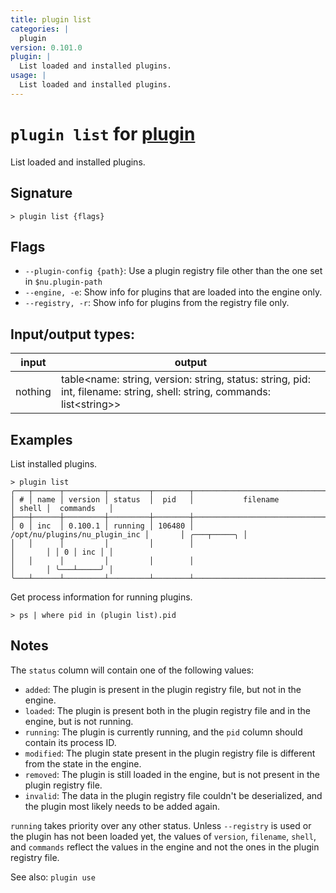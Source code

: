 ```yaml
---
title: plugin list
categories: |
  plugin
version: 0.101.0
plugin: |
  List loaded and installed plugins.
usage: |
  List loaded and installed plugins.
---
```

<!-- This file is automatically generated. Please edit the command in https://github.com/nushell/nushell instead. -->

# `plugin list` for [plugin](/commands/categories/plugin.md)

<div class='command-title'>List loaded and installed plugins.</div>

## Signature

```> plugin list {flags} ```

## Flags

 -  `--plugin-config {path}`: Use a plugin registry file other than the one set in `$nu.plugin-path`
 -  `--engine, -e`: Show info for plugins that are loaded into the engine only.
 -  `--registry, -r`: Show info for plugins from the registry file only.


## Input/output types:

| input   | output                                                                                                                  |
| ------- | ----------------------------------------------------------------------------------------------------------------------- |
| nothing | table\<name: string, version: string, status: string, pid: int, filename: string, shell: string, commands: list\<string\>\> |

## Examples

List installed plugins.
```nu
> plugin list
╭───┬──────┬─────────┬─────────┬────────┬───────────────────────────────┬───────┬─────────────╮
│ # │ name │ version │ status  │  pid   │           filename            │ shell │  commands   │
├───┼──────┼─────────┼─────────┼────────┼───────────────────────────────┼───────┼─────────────┤
│ 0 │ inc  │ 0.100.1 │ running │ 106480 │ /opt/nu/plugins/nu_plugin_inc │       │ ╭───┬─────╮ │
│   │      │         │         │        │                               │       │ │ 0 │ inc │ │
│   │      │         │         │        │                               │       │ ╰───┴─────╯ │
╰───┴──────┴─────────┴─────────┴────────┴───────────────────────────────┴───────┴─────────────╯

```

Get process information for running plugins.
```nu
> ps | where pid in (plugin list).pid

```

## Notes
The `status` column will contain one of the following values:

- `added`:    The plugin is present in the plugin registry file, but not in
              the engine.
- `loaded`:   The plugin is present both in the plugin registry file and in
              the engine, but is not running.
- `running`:  The plugin is currently running, and the `pid` column should
              contain its process ID.
- `modified`: The plugin state present in the plugin registry file is different
              from the state in the engine.
- `removed`:  The plugin is still loaded in the engine, but is not present in
              the plugin registry file.
- `invalid`:  The data in the plugin registry file couldn't be deserialized,
              and the plugin most likely needs to be added again.

`running` takes priority over any other status. Unless `--registry` is used
or the plugin has not been loaded yet, the values of `version`, `filename`,
`shell`, and `commands` reflect the values in the engine and not the ones in
the plugin registry file.

See also: `plugin use`